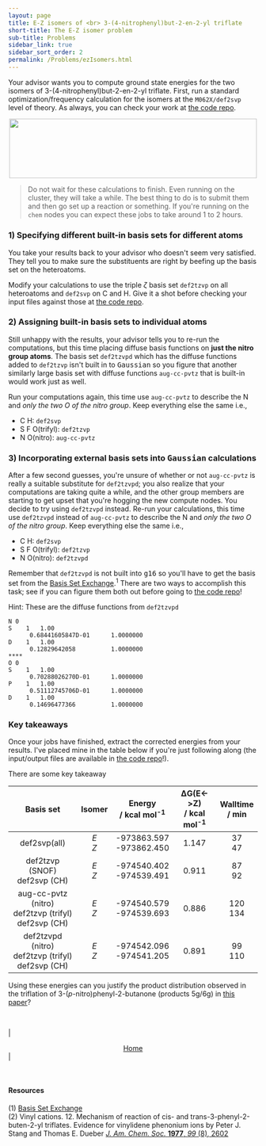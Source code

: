 ```yaml
---
layout: page
title: E-Z isomers of <br> 3-(4-nitrophenyl)but-2-en-2-yl triflate
short-title: The E-Z isomer problem
sub-title: Problems
sidebar_link: true
sidebar_sort_order: 2
permalink: /Problems/ezIsomers.html
---
```

<!-- markdownlint-disable-file MD040 -->

Your advisor wants you to compute ground state energies for the two isomers of 3-(4-nitrophenyl)but-2-en-2-yl triflate. First, run a standard optimization/frequency calculation for the isomers at the `M062X/def2svp` level of theory. As always, you can check your work at [the code repo](https://github.com/thisisntnathan/dftCourseCodeRepo).  

<center>
    <img src="/dftCourse/assets/images/Problems/ez_triflate.svg" width="500" height="120.33">
</center>

>Do not wait for these calculations to finish. Even running on the cluster, they will take a while. The best thing to do is to submit them and then go set up a reaction or something. If you're running on the `chem` nodes you can expect these jobs to take around 1 to 2 hours.  

### 1) Specifying different built-in basis sets for different atoms

You take your results back to your advisor who doesn't seem very satisfied. They tell you to make sure the substituents are right by beefing up the basis set on the heteroatoms.  

Modify your calculations to use the triple $\zeta$ basis set `def2tzvp` on all heteroatoms and `def2svp` on C and H. Give it a shot before checking your input files against those at [the code repo](https://github.com/thisisntnathan/dftCourseCodeRepo).  

### 2) Assigning built-in basis sets to individual atoms

Still unhappy with the results, your advisor tells you to re-run the computations, but this time placing diffuse basis functions on **just the nitro group atoms**. The basis set `def2tzvpd` which has the diffuse functions added to `def2tzvp` isn't built in to <kbd>Gaussian</kbd> so you figure that another similarly large basis set with diffuse functions `aug-cc-pvtz` that is built-in would work just as well.  

Run your computations again, this time use `aug-cc-pvtz` to describe the N and *only the two O of the nitro group*. Keep everything else the same i.e.,  

- C H: `def2svp`  
- S F O(trifyl): `def2tzvp`  
- N O(nitro): `aug-cc-pvtz`  

### 3) Incorporating external basis sets into <kbd>Gaussian</kbd> calculations

After a few second guesses, you're unsure of whether or not `aug-cc-pvtz` is really a suitable substitute for `def2tzvpd`; you also realize that your computations are taking quite a while, and the other group members are starting to get upset that you're hogging the new compute nodes. You decide to try using `def2tzvpd` instead. Re-run your calculations, this time use `def2tzvpd` instead of `aug-cc-pvtz` to describe the N and *only the two O of the nitro group*. Keep everything else the same i.e.,  

- C H: `def2svp`  
- S F O(trifyl): `def2tzvp`  
- N O(nitro): `def2tzvpd`  

Remember that `def2tzvpd` is not built into <kbd>g16</kbd> so you'll have to get the basis set from the [Basis Set Exchange](https://www.basissetexchange.org/).$^1$ There are two ways to accomplish this task; see if you can figure them both out before going to [the code repo](https://github.com/thisisntnathan/dftCourseCodeRepo)!  

Hint: These are the diffuse functions from `def2tzvpd`  

```
N 0
S    1   1.00
      0.68441605847D-01      1.0000000
D    1   1.00
      0.12829642058          1.0000000
****
O 0
S    1   1.00
      0.70288026270D-01      1.0000000
P    1   1.00
      0.51112745706D-01      1.0000000
D    1   1.00
      0.14696477366          1.0000000
```

### Key takeaways

<!-- TODO: Put in key takeaways once energies are done -->

Once your jobs have finished, extract the corrected energies from your results. I've placed mine in the table below if you're just following along (the input/output files are available in [the code repo](https://github.com/thisisntnathan/dftCourseCodeRepo)!).  

There are some key takeaway 

| Basis set | Isomer | Energy<br>/ kcal mol<sup>-1</sup> | ΔG(E<->Z)<br>/ kcal mol<sup>-1</sup> | Walltime<br>/ min |
|:---:|:---:|:---:|:---:|:---:|
| def2svp(all) | *E*<br>*Z* | -973863.597<br>-973862.450 | 1.147 | 37<br>47 |
| def2tzvp (SNOF)<br>def2svp (CH) | *E*<br>*Z* | -974540.402<br>-974539.491 | 0.911 | 87<br>92 |
| aug-cc-pvtz (nitro)<br>def2tzvp (trifyl)<br>def2svp (CH) | *E*<br>*Z* | -974540.579<br>-974539.693 | 0.886 | 120<br>134 |
| def2tzvpd (nitro)<br>def2tzvp (trifyl)<br>def2svp (CH) | *E*<br>*Z* | -974542.096<br>-974541.205 | 0.891 | 99<br>110 |

Using these energies can you justify the product distribution observed in the triflation of 3-(*p*-nitro)phenyl-2-butanone (products 5g/6g) in [this paper](https://pubs.acs.org/doi/abs/10.1021/ja00450a033)?

<br>

| <center><a href="/dftCourse/introduction.html">Home</a></center> |

<br>

#### Resources

(1) [Basis Set Exchange](https://www.basissetexchange.org/)  
(2) Vinyl cations. 12. Mechanism of reaction of cis- and trans-3-phenyl-2-buten-2-yl triflates. Evidence for vinylidene phenonium ions by Peter J. Stang and Thomas E. Dueber [*J. Am. Chem. Soc.* **1977**, *99* (8), 2602](https://pubs.acs.org/doi/abs/10.1021/ja00450a033)

